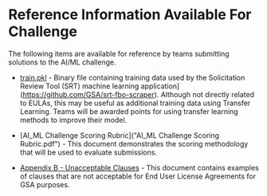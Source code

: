 # Reference Information Available For Challenge

The following items are available for reference by teams submitting solutions to the AI/ML challenge.

* [train.pkl](train.pkl) - Binary file containing training data used by the Solicitation Review Tool (SRT) machine learning application](https://github.com/GSA/srt-fbo-scraper). Although not directly related to EULAs, this may be useful as additional training data using Transfer Learning. Teams will be awarded points for using transfer learning methods to improve their model. 

* [AI_ML Challenge Scoring Rubric]("AI_ML Challenge Scoring Rubric.pdf") - This document demonstrates the scoring methodology that will be used to evaluate submissions.

* [Appendix B - Unacceptable Clauses](appendix_b_unacceptable_clauses.pdf) - This document contains examples of clauses that are not acceptable for End User License Agreements for GSA purposes.
